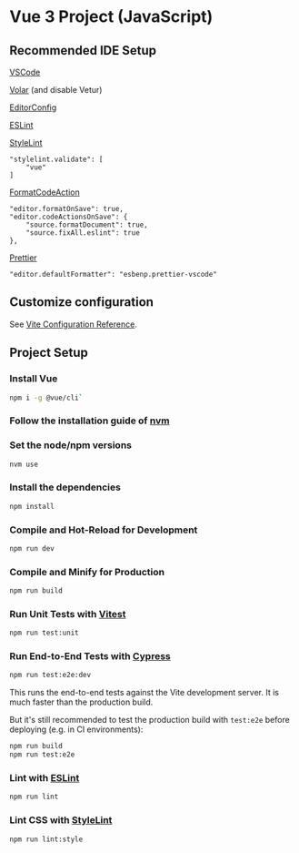 # Vue 3 Project (JavaScript)

## Recommended IDE Setup

[VSCode](https://code.visualstudio.com/)

[Volar](https://marketplace.visualstudio.com/items?itemName=Vue.volar) (and disable Vetur)

[EditorConfig](https://marketplace.visualstudio.com/items?itemName=EditorConfig.EditorConfig)

[ESLint](https://marketplace.visualstudio.com/items?itemName=dbaeumer.vscode-eslint)

[StyleLint](https://marketplace.visualstudio.com/items?itemName=stylelint.vscode-stylelint)

```
"stylelint.validate": [
    "vue"
]
```

[FormatCodeAction](https://marketplace.visualstudio.com/items?itemName=rohit-gohri.format-code-action)

```
"editor.formatOnSave": true,
"editor.codeActionsOnSave": {
    "source.formatDocument": true,
    "source.fixAll.eslint": true
},
```

[Prettier](https://marketplace.visualstudio.com/items?itemName=esbenp.prettier-vscode)

```
"editor.defaultFormatter": "esbenp.prettier-vscode"
```

## Customize configuration

See [Vite Configuration Reference](https://vitejs.dev/config/).

## Project Setup

### Install Vue

```sh
npm i -g @vue/cli`
```

### Follow the installation guide of [nvm](https://github.com/nvm-sh/nvm)

### Set the node/npm versions

```sh
nvm use
```

### Install the dependencies

```sh
npm install
```

### Compile and Hot-Reload for Development

```sh
npm run dev
```

### Compile and Minify for Production

```sh
npm run build
```

### Run Unit Tests with [Vitest](https://vitest.dev/)

```sh
npm run test:unit
```

### Run End-to-End Tests with [Cypress](https://www.cypress.io/)

```sh
npm run test:e2e:dev
```

This runs the end-to-end tests against the Vite development server.
It is much faster than the production build.

But it's still recommended to test the production build with `test:e2e` before deploying (e.g. in CI environments):

```sh
npm run build
npm run test:e2e
```

### Lint with [ESLint](https://eslint.org/)

```sh
npm run lint
```

### Lint CSS with [StyleLint](https://stylelint.io/)

```sh
npm run lint:style
```

